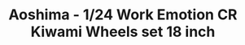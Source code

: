 ---
layout: product
title: "Aoshima - 1/24 Work Emotion CR Kiwami Wheels set 18 inch"
price: "TBA" 
desc: "N/A"
img_path: "/assets/img/AO53003.jpg"
brand: "N/A"
available: false
special_offer: false
new: false
soon: false
cat: "010000"
subcat: "013700"
subsubcat: "0N/A"
sifra: "AO53003"
---
